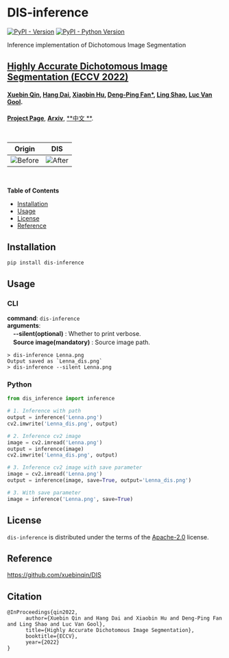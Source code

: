 # DIS-inference

[![PyPI - Version](https://img.shields.io/pypi/v/dis-inference.svg)](https://pypi.org/project/dis-inference)
[![PyPI - Python Version](https://img.shields.io/pypi/pyversions/dis-inference.svg)](https://pypi.org/project/dis-inference)

Inference implementation of Dichotomous Image Segmentation

## [Highly Accurate Dichotomous Image Segmentation (ECCV 2022)](https://arxiv.org/pdf/2203.03041.pdf)

#### [Xuebin Qin](https://xuebinqin.github.io/), [Hang Dai](https://scholar.google.co.uk/citations?user=6yvjpQQAAAAJ&hl=en), [Xiaobin Hu](https://scholar.google.de/citations?user=3lMuodUAAAAJ&hl=en), [Deng-Ping Fan*](https://dengpingfan.github.io/), [Ling Shao](https://scholar.google.com/citations?user=z84rLjoAAAAJ&hl=en), [Luc Van Gool](https://scholar.google.com/citations?user=TwMib_QAAAAJ&hl=en).

[**Project Page**](https://xuebinqin.github.io/dis/index.html), [**Arxiv**](https://arxiv.org/pdf/2203.03041.pdf), [**中文
**](https://github.com/xuebinqin/xuebinqin.github.io/blob/main/ECCV2022_DIS_Chinese.pdf).

<br>

| Origin                                                                                   | DIS                                                                                         |
|------------------------------------------------------------------------------------------|---------------------------------------------------------------------------------------------|
| ![Before](https://github.com/dh031200/DIS-inference/blob/main/assets/Lenna.png?raw=true) | ![After](https://github.com/dh031200/DIS-inference/blob/main/assets/Lenna_dis.png?raw=true) |

<br>

**Table of Contents**

- [Installation](#installation)
- [Usage](#usage)
- [License](#license)
- [Reference](#reference)

## Installation

```console
pip install dis-inference
```

## Usage

### CLI

**command**:  `dis-inference`    
**arguments**:    
　**--silent(optional)** : Whether to print verbose.    
　**Source image(mandatory)** : Source image path.    

```console
> dis-inference Lenna.png
Output saved as `Lenna_dis.png`
> dis-inference --silent Lenna.png
```

### Python

```python
from dis_inference import inference

# 1. Inference with path
output = inference('Lenna.png')
cv2.imwrite('Lenna_dis.png', output)

# 2. Inference cv2 image
image = cv2.imread('Lenna.png')
output = inference(image)
cv2.imwrite('Lenna_dis.png', output)

# 3. Inference cv2 image with save parameter
image = cv2.imread('Lenna.png')
output = inference(image, save=True, output='Lenna_dis.png')

# 3. With save parameter
image = inference('Lenna.png', save=True)
```

## License

`dis-inference` is distributed under the terms of the [Apache-2.0](https://spdx.org/licenses/Apache-2.0.html)
license.

## Reference

https://github.com/xuebinqin/DIS

## Citation

```
@InProceedings{qin2022,
      author={Xuebin Qin and Hang Dai and Xiaobin Hu and Deng-Ping Fan and Ling Shao and Luc Van Gool},
      title={Highly Accurate Dichotomous Image Segmentation},
      booktitle={ECCV},
      year={2022}
}
```

